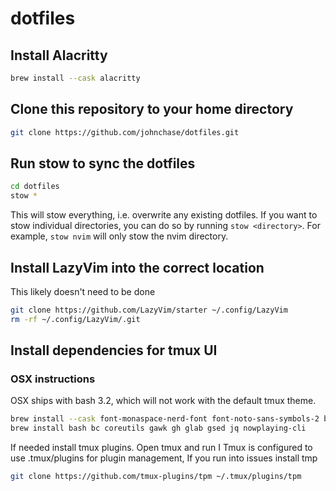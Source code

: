 # dotfiles

## Install Alacritty

```bash
brew install --cask alacritty
```

## Clone this repository to your home directory

```bash
git clone https://github.com/johnchase/dotfiles.git
```

## Run stow to sync the dotfiles

```bash
cd dotfiles
stow *
```

This will stow everything, i.e. overwrite any existing dotfiles. If you want to stow individual directories, you can do so by running `stow <directory>`. For example, `stow nvim` will only stow the nvim directory.

## Install LazyVim into the correct location

This likely doesn't need to be done

```bash
git clone https://github.com/LazyVim/starter ~/.config/LazyVim
rm -rf ~/.config/LazyVim/.git
```

## Install dependencies for tmux UI

### OSX instructions

OSX ships with bash 3.2, which will not work with the default tmux theme.

```bash
brew install --cask font-monaspace-nerd-font font-noto-sans-symbols-2 brew tap homebrew/cask font-iosevka
brew install bash bc coreutils gawk gh glab gsed jq nowplaying-cli
```

If needed install tmux plugins. Open tmux and run <leader>I
Tmux is configured to use .tmux/plugins for plugin management, If you run into issues install tmp

```bash
git clone https://github.com/tmux-plugins/tpm ~/.tmux/plugins/tpm
```
